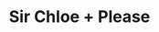 ---
layout: post
category: concert
title: Sir Chloe + Please
artists: 
- Sir Chloe
- Please
place: 
- Trabendo
country: France
city: Paris
---